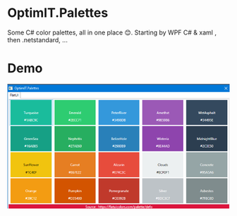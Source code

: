 # OptimIT.Palettes
Some C# color palettes, all in one place 😊. Starting by WPF C# & xaml , then .netstandard, ...

# Demo

![Demo app](https://raw.githubusercontent.com/seddik/optimit.palettes/master/img/main.png)


